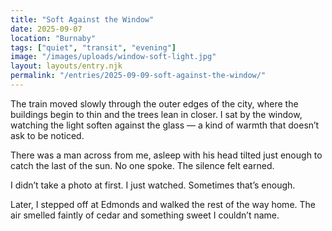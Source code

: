 ```yaml
---
title: "Soft Against the Window"
date: 2025-09-07
location: "Burnaby"
tags: ["quiet", "transit", "evening"]
image: "/images/uploads/window-soft-light.jpg"
layout: layouts/entry.njk
permalink: "/entries/2025-09-09-soft-against-the-window/"
---
```


The train moved slowly through the outer edges of the city, where the buildings begin to thin and the trees lean in closer. I sat by the window, watching the light soften against the glass — a kind of warmth that doesn’t ask to be noticed.

There was a man across from me, asleep with his head tilted just enough to catch the last of the sun. No one spoke. The silence felt earned.

I didn’t take a photo at first. I just watched. Sometimes that’s enough.

Later, I stepped off at Edmonds and walked the rest of the way home. The air smelled faintly of cedar and something sweet I couldn’t name.